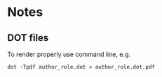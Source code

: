 # Notes

## DOT files

To render properly use command line, e.g.

```
dot -Tpdf author_role.dot > author_role.dot.pdf
```
